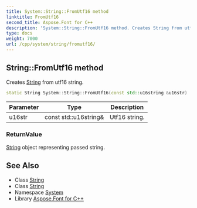 ```yaml
---
title: System::String::FromUtf16 method
linktitle: FromUtf16
second_title: Aspose.Font for C++
description: 'System::String::FromUtf16 method. Creates String from utf16 string in C++.'
type: docs
weight: 7000
url: /cpp/system/string/fromutf16/
---
```

## String::FromUtf16 method


Creates [String](../) from utf16 string.

```cpp
static String System::String::FromUtf16(const std::u16string &u16str)
```


| Parameter | Type | Description |
| --- | --- | --- |
| u16str | const std::u16string\& | Utf16 string. |

### ReturnValue

[String](../) object representing passed string.

## See Also

* Class [String](../)
* Class [String](../)
* Namespace [System](../../)
* Library [Aspose.Font for C++](../../../)
